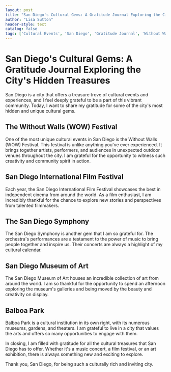 ```yaml
---
layout: post
title: "San Diego's Cultural Gems: A Gratitude Journal Exploring the City's Hidden Treasures"
author: "Lisa Sutton"
header-style: text
catalog: false
tags: ['Cultural Events', 'San Diego', 'Gratitude Journal', 'Without Walls Festival', 'San Diego International Film Festival', 'San Diego Symphony', 'San Diego Museum of Art', 'Balboa Park']
---
```


# San Diego's Cultural Gems: A Gratitude Journal Exploring the City's Hidden Treasures

San Diego is a city that offers a treasure trove of cultural events and experiences, and I feel deeply grateful to be a part of this vibrant community. Today, I want to share my gratitude for some of the city's most hidden and unique cultural gems.

## The Without Walls (WOW) Festival

One of the most unique cultural events in San Diego is the Without Walls (WOW) Festival. This festival is unlike anything you've ever experienced. It brings together artists, performers, and audiences in unexpected outdoor venues throughout the city. I am grateful for the opportunity to witness such creativity and community spirit in action.

## San Diego International Film Festival

Each year, the San Diego International Film Festival showcases the best in independent cinema from around the world. As a film enthusiast, I am incredibly thankful for the chance to explore new stories and perspectives from talented filmmakers.

## The San Diego Symphony

The San Diego Symphony is another gem that I am so grateful for. The orchestra's performances are a testament to the power of music to bring people together and inspire us. Their concerts are always a highlight of my cultural calendar.

## San Diego Museum of Art

The San Diego Museum of Art houses an incredible collection of art from around the world. I am so thankful for the opportunity to spend an afternoon exploring the museum's galleries and being moved by the beauty and creativity on display.

## Balboa Park

Balboa Park is a cultural institution in its own right, with its numerous museums, gardens, and theaters. I am grateful to live in a city that values the arts and offers so many opportunities to engage with them.

In closing, I am filled with gratitude for all the cultural treasures that San Diego has to offer. Whether it's a music concert, a film festival, or an art exhibition, there is always something new and exciting to explore. 

Thank you, San Diego, for being such a culturally rich and inviting city.
